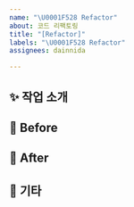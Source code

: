 ```yaml
---
name: "\U0001F528 Refactor"
about: 코드 리팩토링
title: "[Refactor]"
labels: "\U0001F528 Refactor"
assignees: dainnida

---
```


## ✨ 작업 소개
<!-- 리팩토링하는 이유에 대해 작성해 주세요. -->

## 🧩 Before
<!-- 변경 전의 상황에 대해 작성해주세요. -->

## 🔄️ After
<!-- 변경 후의 예상하는 구조를 작성해 주세요. -->

## 🎸 기타
<!-- 추가로 작성할 사항이 있다면 기입해 주세요. -->
